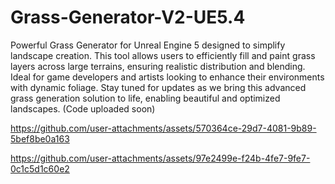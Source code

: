 # Grass-Generator-V2-UE5.4

Powerful Grass Generator for Unreal Engine 5 designed to simplify landscape creation. This tool allows users to efficiently fill and paint grass layers across large terrains, ensuring realistic distribution and blending. Ideal for game developers and artists looking to enhance their environments with dynamic foliage. Stay tuned for updates as we bring this advanced grass generation solution to life, enabling beautiful and optimized landscapes.
(Code uploaded soon)

https://github.com/user-attachments/assets/570364ce-29d7-4081-9b89-5bef8be0a163



https://github.com/user-attachments/assets/97e2499e-f24b-4fe7-9fe7-0c1c5d1c60e2

